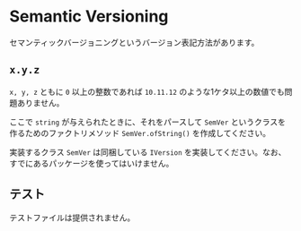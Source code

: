 # Semantic Versioning

セマンティックバージョニングというバージョン表記方法があります。

## `x.y.z`

`x, y, z` ともに `0` 以上の整数であれば `10.11.12` のような1ケタ以上の数値でも問題ありません。

ここで `string` が与えられたときに、それをパースして `SemVer` というクラスを作るためのファクトリメソッド `SemVer.ofString()` を作成してください。

実装するクラス `SemVer` は同梱している `IVersion` を実装してください。なお、すでにあるパッケージを使ってはいけません。

## テスト

テストファイルは提供されません。